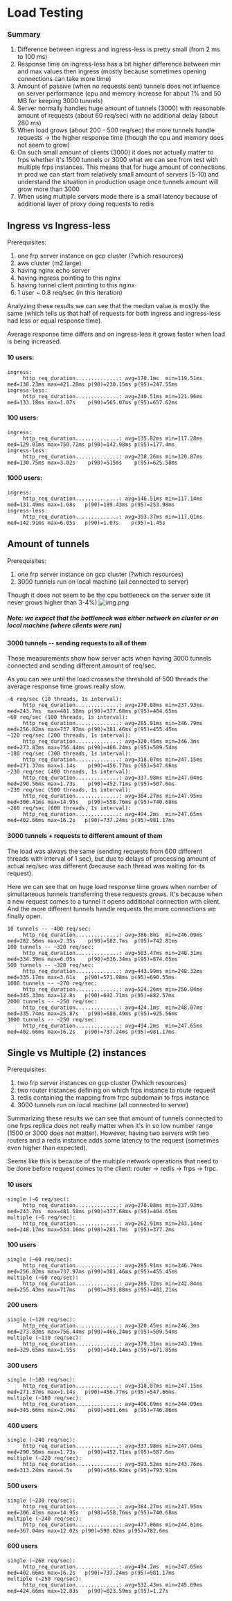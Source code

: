 
# Load Testing

### Summary

1) Difference between ingress and ingress-less is pretty small (from 2 ms to 100 ms)
2) Response time on ingress-less has a bit higher difference between min and max values then ingress 
(mostly because sometimes opening  connections can take more time)
3) Amount of passive (when no requests sent) tunnels does not influence on server performance (cpu and memory 
increase for about 1% and 50 MB for keeping 3000 tunnels)
4) Server normally handles huge amount of tunnels (3000) with reasonable amount of requests (about 60 req/sec)
with no additional delay (about 280 ms)
5) When load grows (about 200 - 500 req/sec) the more tunnels handle requests -> the higher response time
(though the cpu and memory does not seem to grow)
6) On such small amount of clients (3000) it does not actually matter to frps whether it's 1500 tunnels or 3000
what we can see from test with multiple frps instances. This means that for huge amount of connections in prod
we can start from relatively small amount of servers (5-10) and understand the situation in production usage
once tunnels amount will grow more than 3000
7) When using multiple servers mode there is a small latency because of additional layer
of proxy doing requests to redis


## Ingress vs Ingress-less

Prerequisites:

1) one frp server instance on gcp cluster (?which resources)
2) aws cluster (m2.large)
3) having nginx echo server
4) having ingress pointing to this nginx
5) having tunnel client pointing to this nginx
6) 1 user ~ 0.8 req/sec (in this iteration)

Analyzing these results we can see that the median value is mostly the same (which tells us that half of requests for 
both ingress and ingress-less had less or equal response time).

Average response time differs and on ingress-less it grows faster when load is being increased.

#### 10 users:

```
ingress:
     http_req_duration..............: avg=170.1ms  min=119.51ms med=138.23ms max=421.28ms p(90)=230.15ms p(95)=247.55ms
ingress-less:
     http_req_duration..............: avg=240.51ms min=121.96ms med=133.18ms max=1.07s    p(90)=565.07ms p(95)=657.62ms
```


#### 100 users:

```
ingress:
     http_req_duration..............: avg=135.82ms min=117.28ms med=129.01ms max=750.72ms p(90)=142.98ms p(95)=177.4ms
ingress-less:
     http_req_duration..............: avg=238.26ms min=120.87ms med=130.75ms max=3.02s    p(90)=515ms    p(95)=625.58ms
```


#### 1000 users:

```
ingress:
     http_req_duration..............: avg=146.51ms min=117.14ms med=131.49ms max=1.68s   p(90)=189.43ms p(95)=253.98ms
ingress-less:
     http_req_duration..............: avg=393.37ms min=117.01ms med=142.91ms max=6.05s   p(90)=1.07s    p(95)=1.45s   
```

## Amount of tunnels

Prerequisites:
1) one frp server instance on gcp cluster (?which resources)
2) 3000 tunnels run on local machine (all connected to server)

Though it does not seem to be the cpu bottleneck on the server side (it never grows higher than 3-4%)
![img.png](img.png)

##### Note: we expect that the bottleneck was either network on cluster or on local machine (where clients were run)

#### 3000 tunnels -- sending requests to all of them

These measurements show how server acts when having 3000 tunnels connected and sending different amount of req/sec.

As you can see until the load crosses the threshold of 500 threads the average response time grows really slow.

```
~6 req/sec (10 threads, 1s interval):
     http_req_duration..............: avg=270.08ms min=237.93ms med=243.7ms  max=481.58ms p(90)=377.68ms p(95)=404.65ms
~60 req/sec (100 threads, 1s interval):
     http_req_duration..............: avg=285.91ms min=246.79ms med=256.82ms max=737.97ms p(90)=381.46ms p(95)=455.45ms
~120 req/sec (200 threads, 1s interval):
     http_req_duration..............: avg=320.45ms min=246.3ms  med=273.83ms max=756.44ms p(90)=466.24ms p(95)=509.54ms
~180 req/sec (300 threads, 1s interval):
     http_req_duration..............: avg=318.07ms min=247.15ms med=271.37ms max=1.14s    p(90)=456.77ms p(95)=547.66ms
~230 req/sec (400 threads, 1s interval):
     http_req_duration..............: avg=337.98ms min=247.04ms med=290.56ms max=1.73s    p(90)=452.71ms p(95)=587.6ms 
~230 req/sec (500 threads, 1s interval):
     http_req_duration..............: avg=384.27ms min=247.95ms med=306.41ms max=14.95s   p(90)=558.76ms p(95)=740.68ms
~260 req/sec (600 threads, 1s interval):
     http_req_duration..............: avg=494.2ms  min=247.65ms med=402.66ms max=16.2s   p(90)=737.24ms p(95)=981.17ms
```

#### 3000 tunnels + requests to different amount of them

The load was always the same (sending requests from 600 different threads with interval of 1 sec),
but due to delays of processing amount of actual req/sec was different (because each thread was waiting for its request).

Here we can see that on huge load response time grows when number of simultaneous tunnels transferring these requests grows.
It's because when a new request comes to a tunnel it opens additional connection with client. And the more different tunnels 
handle requests the more connections we finally open. 

```
10 tunnels -- ~400 req/sec:
     http_req_duration..............: avg=386.8ms  min=246.09ms med=282.56ms max=2.35s    p(90)=582.7ms  p(95)=742.81ms
100 tunnels -- ~320 req/sec:
     http_req_duration..............: avg=503.47ms min=248.31ms med=334.39ms max=6.05s    p(90)=636.34ms p(95)=874.65ms
500 tunnels -- ~320 req/sec:
     http_req_duration..............: avg=443.99ms min=248.32ms med=335.17ms max=3.61s   p(90)=571.98ms p(95)=690.55ms
1000 tunnels -- ~270 req/sec:
     http_req_duration..............: avg=524.26ms min=250.04ms med=345.33ms max=12.8s   p(90)=692.71ms p(95)=882.57ms
2000 tunnels -- ~250 req/sec:
     http_req_duration..............: avg=424.1ms  min=248.07ms med=335.74ms max=25.87s   p(90)=688.49ms p(95)=925.56ms
3000 tunnels -- ~250 req/sec:
     http_req_duration..............: avg=494.2ms  min=247.65ms med=402.66ms max=16.2s   p(90)=737.24ms p(95)=981.17ms

```

## Single vs Multiple (2) instances

Prerequisites:
1) two frp server instances on gcp cluster (?which resources)
2) two router instances defining on which frps instance to route request
3) redis containing the mapping from frpc subdomain to frps instance
4) 3000 tunnels run on local machine (all connected to server)

Summarizing these results we can see that amount of tunnels connected to one frps replica does not really matter
when it's in so low number range (1500 or 3000 does not matter). However, having two servers with two routers and 
a redis instance adds some latency to the request (sometimes even higher than expected).

Seems like this is because of the multiple network operations that need to be done 
before request comes to the client: router -> redis -> frps -> frpc.

#### 10 users

```
single (~6 req/sec):
     http_req_duration..............: avg=270.08ms min=237.93ms med=243.7ms  max=481.58ms p(90)=377.68ms p(95)=404.65ms
multiple (~6 req/sec):
     http_req_duration..............: avg=262.91ms min=243.14ms med=248.17ms max=534.16ms p(90)=281.7ms  p(95)=377.2ms 
```

#### 100 users

```
single (~60 req/sec):
     http_req_duration..............: avg=285.91ms min=246.79ms med=256.82ms max=737.97ms p(90)=381.46ms p(95)=455.45ms
multiple (~60 req/sec):
     http_req_duration..............: avg=285.72ms min=242.84ms med=255.43ms max=717ms    p(90)=393.88ms p(95)=481.21ms
```

#### 200 users

```
single (~120 req/sec):
     http_req_duration..............: avg=320.45ms min=246.3ms  med=273.83ms max=756.44ms p(90)=466.24ms p(95)=509.54ms
multiple (~110 req/sec):
     http_req_duration..............: avg=379.31ms min=243.19ms med=329.65ms max=1.55s    p(90)=540.14ms p(95)=671.85ms
```

#### 300 users

```
single (~180 req/sec):
     http_req_duration..............: avg=318.07ms min=247.15ms med=271.37ms max=1.14s   p(90)=456.77ms p(95)=547.66ms
multiple (~160 req/sec):
     http_req_duration..............: avg=406.69ms min=244.09ms med=345.66ms max=2.06s    p(90)=601.6ms  p(95)=746.86ms
```

#### 400 users

```
single (~240 req/sec):
     http_req_duration..............: avg=337.98ms min=247.04ms med=290.56ms max=1.73s    p(90)=452.71ms p(95)=587.6ms 
multiple (~220 req/sec):
     http_req_duration..............: avg=393.52ms min=243.76ms med=313.24ms max=4.5s     p(90)=596.92ms p(95)=793.91ms
```

#### 500 users

```
single (~230 req/sec):
     http_req_duration..............: avg=384.27ms min=247.95ms med=306.41ms max=14.95s   p(90)=558.76ms p(95)=740.68ms
multiple (~240 req/sec):
     http_req_duration..............: avg=477.06ms min=244.61ms med=367.04ms max=12.02s p(90)=590.02ms p(95)=782.6ms 
```

#### 600 users

```
single (~260 req/sec):
     http_req_duration..............: avg=494.2ms  min=247.65ms med=402.66ms max=16.2s   p(90)=737.24ms p(95)=981.17ms
multiple (~250 req/sec):
     http_req_duration..............: avg=532.43ms min=245.69ms med=424.66ms max=12.83s   p(90)=823.59ms p(95)=1.27s   
```
